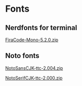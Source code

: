 # Fonts
## Nerdfonts for terminal

[FiraCode-Mono-5.2.0.zip](https://github.com/epoweripione/fonts/releases/download/v0.1.0/FiraCode-Mono-5.2.0.zip)

## Noto fonts
[NotoSansCJK-ttc-2.004.zip](https://github.com/epoweripione/fonts/releases/download/v0.1.0/NotoSansCJK-ttc-2.004.zip)

[NotoSerifCJK-ttc-2.000.zip](https://github.com/epoweripione/fonts/releases/download/v0.1.0/NotoSerifCJK-ttc-2.000.zip)
